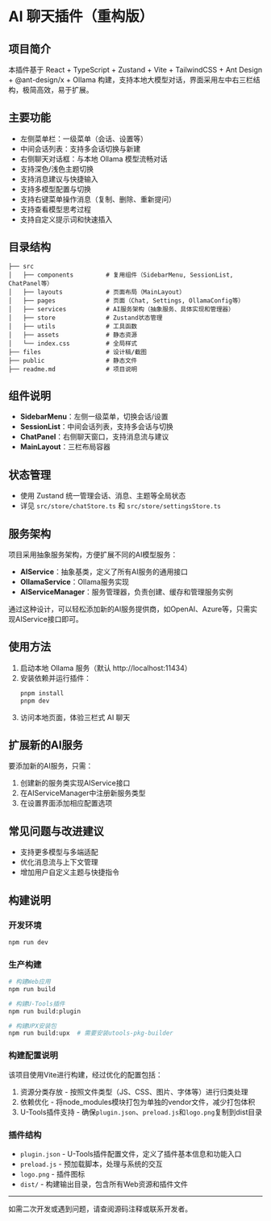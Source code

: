 # AI 聊天插件（重构版）

## 项目简介
本插件基于 React + TypeScript + Zustand + Vite + TailwindCSS + Ant Design + @ant-design/x + Ollama 构建，支持本地大模型对话，界面采用左中右三栏结构，极简高效，易于扩展。

## 主要功能
- 左侧菜单栏：一级菜单（会话、设置等）
- 中间会话列表：支持多会话切换与新建
- 右侧聊天对话框：与本地 Ollama 模型流畅对话
- 支持深色/浅色主题切换
- 支持消息建议与快捷输入
- 支持多模型配置与切换
- 支持右键菜单操作消息（复制、删除、重新提问）
- 支持查看模型思考过程
- 支持自定义提示词和快速插入

## 目录结构
```
├── src
│   ├── components         # 复用组件（SidebarMenu, SessionList, ChatPanel等）
│   ├── layouts            # 页面布局（MainLayout）
│   ├── pages              # 页面（Chat, Settings, OllamaConfig等）
│   ├── services           # AI服务架构（抽象服务、具体实现和管理器）
│   ├── store              # Zustand状态管理
│   ├── utils              # 工具函数
│   ├── assets             # 静态资源
│   └── index.css          # 全局样式
├── files                  # 设计稿/截图
├── public                 # 静态文件
├── readme.md              # 项目说明
```

## 组件说明
- **SidebarMenu**：左侧一级菜单，切换会话/设置
- **SessionList**：中间会话列表，支持多会话与切换
- **ChatPanel**：右侧聊天窗口，支持消息流与建议
- **MainLayout**：三栏布局容器

## 状态管理
- 使用 Zustand 统一管理会话、消息、主题等全局状态
- 详见 `src/store/chatStore.ts` 和 `src/store/settingsStore.ts`

## 服务架构
项目采用抽象服务架构，方便扩展不同的AI模型服务：

- **AIService**：抽象基类，定义了所有AI服务的通用接口
- **OllamaService**：Ollama服务实现
- **AIServiceManager**：服务管理器，负责创建、缓存和管理服务实例

通过这种设计，可以轻松添加新的AI服务提供商，如OpenAI、Azure等，只需实现AIService接口即可。

## 使用方法
1. 启动本地 Ollama 服务（默认 http://localhost:11434）
2. 安装依赖并运行插件：
   ```bash
   pnpm install
   pnpm dev
   ```
3. 访问本地页面，体验三栏式 AI 聊天

## 扩展新的AI服务
要添加新的AI服务，只需：

1. 创建新的服务类实现AIService接口
2. 在AIServiceManager中注册新服务类型
3. 在设置界面添加相应配置选项

## 常见问题与改进建议
- 支持更多模型与多端适配
- 优化消息流与上下文管理
- 增加用户自定义主题与快捷指令

## 构建说明

### 开发环境

```bash
npm run dev
```

### 生产构建

```bash
# 构建Web应用
npm run build

# 构建U-Tools插件
npm run build:plugin

# 构建UPX安装包
npm run build:upx  # 需要安装utools-pkg-builder
```

### 构建配置说明

该项目使用Vite进行构建，经过优化的配置包括：

1. 资源分类存放 - 按照文件类型（JS、CSS、图片、字体等）进行归类处理
2. 依赖优化 - 将node_modules模块打包为单独的vendor文件，减少打包体积
3. U-Tools插件支持 - 确保`plugin.json`、`preload.js`和`logo.png`复制到dist目录

### 插件结构

- `plugin.json` - U-Tools插件配置文件，定义了插件基本信息和功能入口
- `preload.js` - 预加载脚本，处理与系统的交互
- `logo.png` - 插件图标
- `dist/` - 构建输出目录，包含所有Web资源和插件文件

---
如需二次开发或遇到问题，请查阅源码注释或联系开发者。
